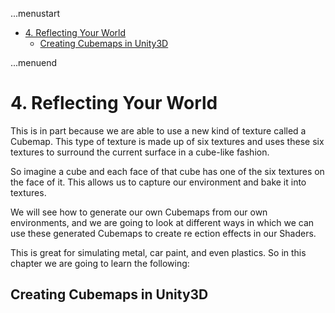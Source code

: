 ...menustart

 - [4. Reflecting Your World](#6c02a2a261673dfcbb76a586c2cfb530)
     - [Creating Cubemaps in Unity3D](#cd1728b058c5c94b1a75961401eac1e6)

...menuend


<h2 id="6c02a2a261673dfcbb76a586c2cfb530"></h2>


# 4. Reflecting Your World

This is in part because we are able to use a new kind of texture called a Cubemap. This type of texture is made up of six textures and uses these six textures to surround the current surface in a cube-like fashion.

So imagine a cube and each face of that cube has one of the six textures on the face of it. This allows us to capture our environment and bake it into textures.

We will see how to generate our own Cubemaps from our own environments, and we are going to look at different ways in which we can use these generated Cubemaps to create re ection effects in our Shaders.

This is great for simulating metal, car paint, and even plastics. So in this chapter we are going to learn the following:

<h2 id="cd1728b058c5c94b1a75961401eac1e6"></h2>


## Creating Cubemaps in Unity3D


